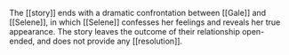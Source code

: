 The [[story]] ends with a dramatic confrontation between [[Gale]] and [[Selene]], in which [[Selene]] confesses her feelings and reveals her true appearance. The story leaves the outcome of their relationship open-ended, and does not provide any [[resolution]].